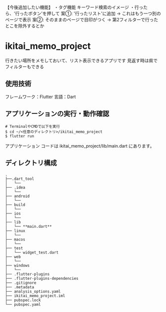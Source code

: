 【今後追加したい機能】
・タグ機能
    キーワード検索のイメージ
・行ったら、'行ったボタン'を押して
    案①: '行ったリスト'に追加 -> これはもう一つ別のページで表示
    案②: そのままのページで目印がつく -> 第2フィルターで行ったとこを除外するとか
    

# ikitai_memo_project
行きたい場所をメモしておいて、リスト表示できるアプリです
見返す時は県でフィルターもできる

## 使用技術
フレームワーク：Flutter
言語：Dart

## アプリケーションの実行・動作確認
```
# TerminalやCMDで以下を実行
$ cd ~/<任意のディレクトリ>/ikitai_memo_project
$ flutter run
```
アプリケーション コードは ikitai_memo_project/lib/main.dart にあります。

## ディレクトリ構成
```
.
├──.dart_tool
│   └── 
├── .idea
│   └──
├── android
│   └──
├── build
│   └──
├── ios
│   └──
├── lib
│   └── **main.dart**
├── linux
│   └──
├── macos
│   └──
├── test
│   └── widget_test.dart
├── web
│   └──
├── windows
│   └──
├── .flutter-plugins
├── .flutter-plugins-dependencies
├── .gitignore
├── .metadata
├── analysis_options.yaml
├── ikitai_memo_project.iml
├── pubspec.lock
└── pubspec.yaml
```
